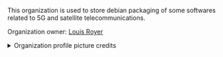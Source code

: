 This organization is used to store debian packaging of some softwares related to 5G and satellite telecommunications.

Organization owner: [Louis Royer](https://github.com/louisroyer)

<details closed><summary>Organization profile picture credits</summary>
<ul>
  <li><a href="https://commons.wikimedia.org/wiki/File:Pirate_Flag.svg">Oren neu dag, CC-BY-SA-3.0</a></li>
  <li><a href="https://commons.wikimedia.org/wiki/File:Openlogo-debianV2.svg">Debian Project, CC-BY-SA-3.0</a></li>
</ul>
</details>
